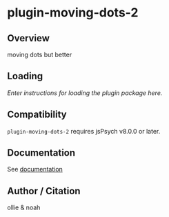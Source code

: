 # plugin-moving-dots-2

## Overview

moving dots but better

## Loading

*Enter instructions for loading the plugin package here.*

## Compatibility

`plugin-moving-dots-2` requires jsPsych v8.0.0 or later.

## Documentation

See [documentation](/plugin-moving-dots-2/README.md)

## Author / Citation

ollie & noah